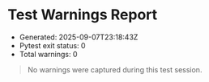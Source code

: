 # Test Warnings Report

- Generated: 2025-09-07T23:18:43Z
- Pytest exit status: 0
- Total warnings: 0

> No warnings were captured during this test session.
